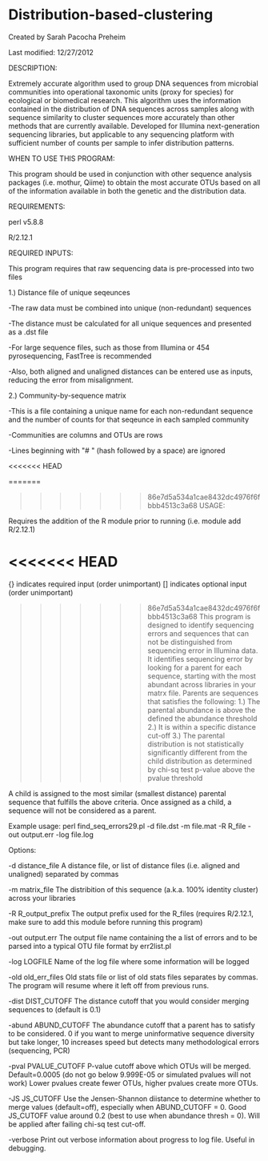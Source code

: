 Distribution-based-clustering
=============================
Created by Sarah Pacocha Preheim

Last modified: 12/27/2012

DESCRIPTION:

Extremely accurate algorithm used to group DNA sequences from microbial communities into operational taxonomic units (proxy for species) for ecological or biomedical research. This algorithm uses the information contained in the distribution of DNA sequences across samples along with sequence similarity to cluster sequences more accurately than other methods that are currently available. Developed for Illumina next-generation sequencing libraries, but applicable to any sequencing platform with sufficient number of counts per sample to infer distribution patterns. 

WHEN TO USE THIS PROGRAM:

This program should be used in conjunction with other sequence analysis packages (i.e. mothur, Qiime) to obtain the most accurate OTUs based on all of the information available in both the genetic and the distribution data.


REQUIREMENTS:

perl v5.8.8

R/2.12.1

REQUIRED INPUTS:

This program requires that raw sequencing data is pre-processed into two files

1.) Distance file of unique seqeunces

-The raw data must be combined into unique (non-redundant) sequences

-The distance must be calculated for all unique sequences and presented as a .dst file

-For large sequence files, such as those from Illumina or 454 pyrosequencing, FastTree is recommended

-Also, both aligned and unaligned distances can be entered use as inputs, reducing the error from misalignment.

2.) Community-by-sequence matrix

-This is a file containing a unique name for each non-redundant sequence and the number of counts for that seqeunce in each sampled community

-Communities are columns and OTUs are rows

-Lines beginning with "# " (hash followed by a space) are ignored

<<<<<<< HEAD

=======
>>>>>>> 86e7d5a534a1cae8432dc4976f6fbbb4513c3a68
USAGE:

Requires the addition of the R module prior to running (i.e. module add R/2.12.1)

<<<<<<< HEAD
=======
{} indicates required input (order unimportant)
[] indicates optional input (order unimportant)

>>>>>>> 86e7d5a534a1cae8432dc4976f6fbbb4513c3a68
This program is designed to identify sequencing errors and sequences that can not be distinguished from sequencing error in Illumina data.
It identifies sequencing error by looking for a parent for each sequence, starting with the most abundant across libraries in your matrx file.
Parents are sequences that satisfies the following:
1.) The parental abundance is above the defined the abundance threshold
2.) It is within a specific distance cut-off
3.) The parental distribution is not statistically significantly different from the child distribution as determined by chi-sq test p-value above the pvalue threshold

A child is assigned to the most similar (smallest distance) parental sequence that fulfills the above criteria.
Once assigned as a child, a sequence will not be considered as a parent.

Example usage:
perl find_seq_errors29.pl -d file.dst -m file.mat -R R_file -out output.err -log file.log

Options:

-d distance_file          A distance file, or list of distance files (i.e. aligned and unaligned) separated by commas

-m matrix_file            The distribition of this sequence (a.k.a. 100% identity cluster) across your libraries

-R R_output_prefix        The output prefix used for the R_files (requires R/2.12.1, make sure to add this module before running this program)

-out output.err           The output file name containing the a list of errors and to be parsed into a typical OTU file format by err2list.pl

-log LOGFILE              Name of the log file where some information will be logged

-old old_err_files        Old stats file or list of old stats files separates by commas. The program will resume where it left off from previous runs.

-dist DIST_CUTOFF         The distance cutoff that you would consider merging sequences to (default is 0.1)

-abund ABUND_CUTOFF       The abundance cutoff that a parent has to satisfy to be considered. 0 if you want to merge uninformative sequence diversity but take longer, 10 increases speed but detects many methodological errors (sequencing, PCR)

-pval PVALUE_CUTOFF       P-value cutoff above which OTUs will be merged. Default=0.0005 (do not go below 9.999E-05 or simulated pvalues will not work) Lower pvalues create fewer OTUs, higher pvalues create more OTUs.

-JS JS_CUTOFF             Use the Jensen-Shannon diistance to determine whether to merge values (default=off), especially when ABUND_CUTOFF = 0. Good JS_CUTOFF value around 0.2 (best to use when abundance thresh = 0). Will be applied after failing chi-sq test cut-off.

-verbose                  Print out verbose information about progress to log file. Useful in debugging.
